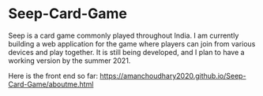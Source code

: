 # Seep-Card-Game
Seep is a card game commonly played throughout India. I am currently building a web application for the game where players can join from various devices and play together. It is still being developed, and I plan to have a working version by the summer 2021.

Here is the front end so far: https://amanchoudhary2020.github.io/Seep-Card-Game/aboutme.html
